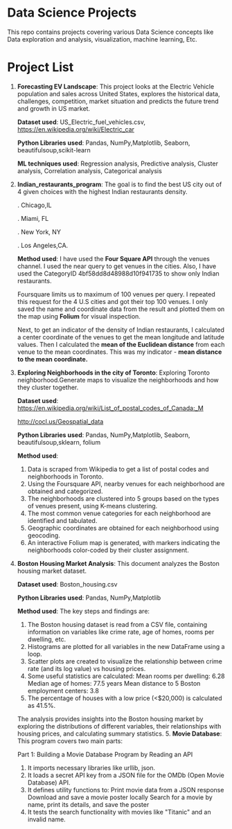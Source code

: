 # Data Science Projects
This repo contains projects covering various Data Science concepts like Data exploration and analysis, visualization, machine learning, Etc.

# Project List
1. **Forecasting EV Landscape**: This project looks at the Electric Vehicle population and sales across United States, explores the historical data, challenges, competition, market situation and predicts the future trend and growth in US market.
   
   **Dataset used**: US_Electric_fuel_vehicles.csv, https://en.wikipedia.org/wiki/Electric_car
   
   **Python Libraries used**: Pandas, NumPy,Matplotlib, Seaborn, beautifulsoup,scikit-learn
   
   **ML techniques used**: Regression analysis, Predictive analysis, Cluster analysis, Correlation analysis, Categorical analysis
   
2. **Indian_restaurants_program**: The goal is to find the best US city out of 4 given choices with the highest Indian restaurants density.
   
   . Chicago,IL
   
   . Miami, FL
   
   . New York, NY
   
   . Los Angeles,CA.

   **Method used**: I have used the **Four Square API** through the venues channel.
   I used the near query to get venues in the cities.
   Also, I have used the CategoryID 4bf58dd8d48988d10f941735 to show only Indian restaurants.
   
   Foursquare limits us to maximum of 100 venues per query. I repeated this request for the 4 U.S cities and got their top 100 venues.
   I only saved the name and coordinate data from the result and plotted them on the map using **Folium** for visual inspection.
   
   Next, to get an indicator of the density of Indian restaurants, I calculated a center coordinate of the venues to get the
   mean longitude and latitude values.
   Then I calculated the **mean of the Euclidean distance** from each venue to the mean coordinates.
   This was my indicator - **mean distance to the mean coordinate.**

3.  **Exploring Neighborhoods in the city of Toronto**:
      Exploring Toronto neighborhood.Generate maps to visualize the neighborhoods and how they cluster together.
      
      **Dataset used**:
      https://en.wikipedia.org/wiki/List_of_postal_codes_of_Canada:_M
    
      http://cocl.us/Geospatial_data

      **Python Libraries used**: Pandas, NumPy,Matplotlib, Seaborn, beautifulsoup,sklearn, folium

    **Method used**:
    1. Data is scraped from Wikipedia to get a list of postal codes and neighborhoods in Toronto.
    2. Using the Foursquare API, nearby venues for each neighborhood are obtained and categorized.
    3. The neighborhoods are clustered into 5 groups based on the types of venues present, using K-means clustering.
    4. The most common venue categories for each neighborhood are identified and tabulated.
    5. Geographic coordinates are obtained for each neighborhood using geocoding.
    6. An interactive Folium map is generated, with markers indicating the neighborhoods color-coded by their cluster assignment.
  
4. **Boston Housing Market Analysis**:
   This document analyzes the Boston housing market dataset.

   **Dataset used**:
      Boston_housing.csv

   **Python Libraries used**: Pandas, NumPy,Matplotlib

    **Method used**:
    The key steps and findings are:
      1. The Boston housing dataset is read from a CSV file, containing information on variables like crime rate, age of homes,
         rooms per dwelling, etc.
      3. Histograms are plotted for all variables in the new DataFrame using a loop.
      4. Scatter plots are created to visualize the relationship between crime rate (and its log value) vs housing prices.
      5. Some useful statistics are calculated:
         Mean rooms per dwelling: 6.28
         Median age of homes: 77.5 years
         Mean distance to 5 Boston employment centers: 3.8
      6. The percentage of houses with a low price (<$20,000) is calculated as 41.5%.
      
      The analysis provides insights into the Boston housing market by exploring the distributions of different variables,
      their relationships with housing prices, and calculating summary statistics.
   5. **Movie Database**:
      This program covers two main parts:

      Part 1: Building a Movie Database Program by Reading an API
      
      1. It imports necessary libraries like urllib, json.
      2. It loads a secret API key from a JSON file for the OMDb (Open Movie Database) API.
      3. It defines utility functions to:
         Print movie data from a JSON response
         Download and save a movie poster locally
         Search for a movie by name, print its details, and save the poster
      4. It tests the search functionality with movies like "Titanic" and an invalid name.
      
   
